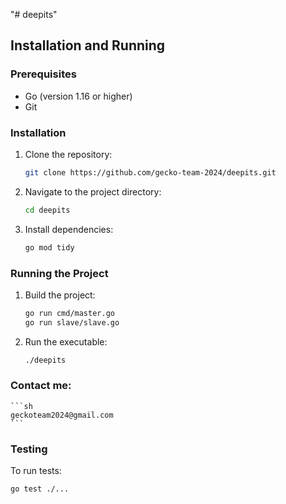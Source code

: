 "# deepits" 
## Installation and Running

### Prerequisites
- Go (version 1.16 or higher)
- Git

### Installation
1. Clone the repository:
    ```sh
    git clone https://github.com/gecko-team-2024/deepits.git
    ```
2. Navigate to the project directory:
    ```sh
    cd deepits
    ```
3. Install dependencies:
    ```sh
    go mod tidy
    ```

### Running the Project
1. Build the project:
    ```sh
    go run cmd/master.go
    go run slave/slave.go
    ```
2. Run the executable:
    ```sh
    ./deepits
### Contact me:
    ```sh
    geckoteam2024@gmail.com
    ```

### Testing
To run tests:
```sh
go test ./...
```
